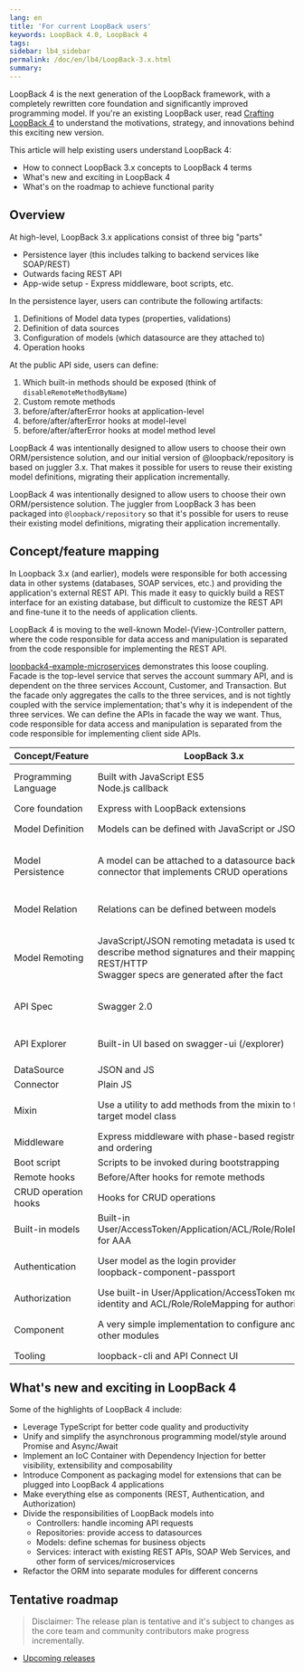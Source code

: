 ```yaml
---
lang: en
title: 'For current LoopBack users'
keywords: LoopBack 4.0, LoopBack 4
tags:
sidebar: lb4_sidebar
permalink: /doc/en/lb4/LoopBack-3.x.html
summary:
---
```


LoopBack 4 is the next generation of the LoopBack framework, with a completely
rewritten core foundation and significantly improved programming model.
If you're an existing LoopBack user, read [Crafting LoopBack 4](Crafting-LoopBack-4.html)
to understand the motivations, strategy, and innovations behind this exciting
new version.

This article will help existing users understand LoopBack 4:

- How to connect LoopBack 3.x concepts to LoopBack 4 terms
- What's new and exciting in LoopBack 4
- What's on the roadmap to achieve functional parity

## Overview

At high-level, LoopBack 3.x applications consist of three big "parts"

  - Persistence layer (this includes talking to backend services like SOAP/REST)
  - Outwards facing REST API
  - App-wide setup - Express middleware, boot scripts, etc.

In the persistence layer, users can contribute the following artifacts:

  1. Definitions of Model data types (properties, validations)
  2. Definition of data sources
  3. Configuration of models (which datasource are they attached to)
  4. Operation hooks

At the public API side, users can define:

  1. Which built-in methods should be exposed (think of `disableRemoteMethodByName`)
  2. Custom remote methods
  3. before/after/afterError hooks at application-level
  4. before/after/afterError hooks at model-level
  5. before/after/afterError hooks at model method level

LoopBack 4 was intentionally designed to allow users to choose their own
ORM/persistence solution, and our initial version of @loopback/repository
is based on juggler 3.x. That makes it possible for users to reuse their
existing model definitions, migrating their application incrementally.

LoopBack 4 was intentionally designed to allow users to choose their own
ORM/persistence solution. The juggler from LoopBack 3 has been packaged into
`@loopback/repository` so that it's possible for users to reuse their
existing model definitions, migrating their application incrementally.

## Concept/feature mapping

In Loopback 3.x (and earlier), models were responsible for both accessing data
in other systems (databases, SOAP services, etc.) and providing the
application's external REST API. This made it easy to quickly build a REST
interface for an existing database, but difficult to customize the REST API
and fine-tune it to the needs of application clients.

LoopBack 4 is moving to the well-known Model-(View-)Controller pattern,
where the code responsible for data access and manipulation is separated
from the code responsible for implementing the REST API.

[loopback4-example-microservices](https://github.com/strongloop/loopback4-example-microservices)
demonstrates this loose coupling. Facade is the top-level service that serves
the account summary API, and is dependent on the three services Account,
Customer, and Transaction. But the facade only aggregates the calls to the
three services, and is not tightly coupled with the service implementation;
that's why it is independent of the three services. We can define the APIs in
facade the way we want. Thus, code responsible for data access and manipulation
is separated from the code responsible for implementing client side APIs.


| Concept/Feature       | LoopBack 3.x                                   | LoopBack 4                                        |
| --------------------- | ---------------------------------------------- | ------------------------------------------------- |
| Programming Language  | Built with JavaScript ES5<br>Node.js callback  | TypeScript 2.6.x & JavaScript ES2016/2017<br>Promise & Async/Await |
| Core foundation       | Express with LoopBack extensions               | Home-grown IoC container                          |
| Model Definition      | Models can be defined with JavaScript or JSON  | Models can be defined with TypeScript/JavaScript/JSON(TBA) |
| Model Persistence     | A model can be attached to a datasource backed by a connector that implements CRUD operations | [Repositories](https://github.com/strongloop/loopback-next/tree/master/packages/repository) are introduced to represent persistence related operations; a repository binds a model metadata to a datasource |
| Model Relation        | Relations can be defined between models        | (TBA) Relations can be defined between models but they will be realized between repositories |
| Model Remoting        | JavaScript/JSON remoting metadata is used to describe method signatures and their mapping to REST/HTTP<br>Swagger specs are generated after the fact | Remoting metadata can be supplied by OpenAPI JSON/YAML documents or generated automatically through TypeScript decorators |
| API Spec              | Swagger 2.0                                    | OpenAPI Spec 3.0 and potentially other API specs such as GraphQL, gRPC, etc. |
| API Explorer          | Built-in UI based on swagger-ui (/explorer)    | (Beta) Expose OpenAPI specs and a browser redirect to Swagger UI hosted by loopback.io |
| DataSource            | JSON and JS                                    | JSON/JS/TypeScript                               |
| Connector             | Plain JS                                       | JS and TypeScript (TBA)                          |
| Mixin                 | Use a utility to add methods from the mixin to the target model class | Use ES2015 mixin classes pattern supported by [TypeScript 2.2 and above](https://www.typescriptlang.org/docs/handbook/release-notes/typescript-2-2.html) |
| Middleware            | Express middleware with phase-based registration and ordering | Sequence consisting of actions |
| Boot script           | Scripts to be invoked during bootstrapping     | (TBD)                                             |
| Remote hooks          | Before/After hooks for remote methods          | Sequence/actions                                  |
| CRUD operation hooks  | Hooks for CRUD operations                      | Sequence/actions                                  |
| Built-in models       | Built-in User/AccessToken/Application/ACL/Role/RoleMapping for AAA | (TBD) |
| Authentication        | User model as the login provider<br>loopback-component-passport | (TBA) Authentication component ([@loopback/authentication](https://github.com/strongloop/loopback-next/tree/master/packages/authentication)) with extensibility to strategy providers |
| Authorization         | Use built-in User/Application/AccessToken model for identity and ACL/Role/RoleMapping for authorization | (TBD) Authorization component |
| Component             | A very simple implementation to configure and invoke other modules | A fully-fledged packaging model that allows contribution of extensions from other modules |
| Tooling               | loopback-cli and API Connect UI                | [@loopback/cli](https://github.com/strongloop/loopback-next/tree/master/packages/cli) |


## What's new and exciting in LoopBack 4

Some of the highlights of LoopBack 4 include:

- Leverage TypeScript for better code quality and productivity
- Unify and simplify the asynchronous programming model/style around Promise
and Async/Await
- Implement an IoC Container with Dependency Injection for better visibility,
extensibility and composability
- Introduce Component as packaging model for extensions that can be plugged into
LoopBack 4 applications
- Make everything else as components (REST, Authentication, and Authorization)
- Divide the responsibilities of LoopBack models into
  - Controllers: handle incoming API requests
  - Repositories: provide access to datasources
  - Models: define schemas for business objects
  - Services: interact with existing REST APIs, SOAP Web Services, and other
form of services/microservices
- Refactor the ORM into separate modules for different concerns

## Tentative roadmap

> Disclaimer: The release plan is tentative and it's subject to changes as the
core team and community contributors make progress incrementally.

- [Upcoming releases](https://github.com/strongloop/loopback-next/wiki/Upcoming-Releases)
